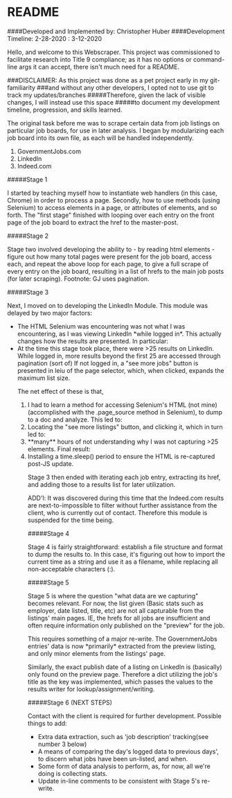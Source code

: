 # README

####Developed and Implemented by: Christopher Huber
####Development Timeline: 2-28-2020 : 3-12-2020

<p>Hello, and welcome to this Webscraper.
This project was commissioned to facilitate research into Title 9 compliance;
as it has no options or command-line args it can accept, there isn't much need
for a README. </p>

###DISCLAIMER: As this project was done as a pet project early in my git-familiarity
###and without any other developers, I opted not to use git to track my updates/branches
#####Therefore, given the lack of visible changes, I will instead use this space
#####to document my development timeline, progression, and skills learned.

<p>The original task before me was to scrape certain data from job listings on
particular job boards, for use in later analysis. I began by modularizing each
job board into its own file, as each will be handled independently. </p>



<ol>
<li>GovernmentJobs.com</li>
<li>LinkedIn</li>
<li>Indeed.com</li>
</ol>

#####Stage 1
<p>I started by teaching myself how to instantiate web handlers (in this case, Chrome)
in order to process a page. Secondly, how to use methods (using Selenium) to access
elements in a page, or attributes of elements, and so forth. The "first stage" finished
with looping over each entry on the front page of the job board to extract the href to
the master-post.</p>

#####Stage 2
<p>Stage two involved developing the ability to - by reading html elements - figure
out how many total pages were present for the job board, access each, and repeat the
above loop for each page, to give a full scrape of every entry on the job board,
resulting in a list of hrefs to the main job posts (for later scraping).
Footnote: GJ uses pagination.</p>

#####Stage 3
<p>Next, I moved on to developing the LinkedIn Module. This module was delayed by
two major factors:
<ul>
<li>The HTML Selenium was encountering was not what I was encountering, as
I was viewing LinkedIn *while logged in*. This actually changes how the results are presented.
In particular:</li>
<li>At the time this stage took place, there were >25 results on LinkedIn.
While logged in, more results beyond the first 25 are accessed through pagination (sort of)
If not logged in, a "see more jobs" button is presented in leiu of the page selector,
which, when clicked, expands the maximum list size.</li>

The net effect of these is that,

<ol>
<li>I had to learn a method for accessing Selenium's HTML (not mine)(accomplished
  with the .page_source method in Selenium), to dump to a doc and analyze. This led to:</li>
<li>Locating the "see more listings" button, and clicking it, which in turn led to:</li>
<li>**many** hours of not understanding why I was not capturing >25 elements. Final result:</li>
<li>Installing a time.sleep() period to ensure the HTML is re-captured post-JS update.</li>

<p>Stage 3 then ended with iterating each job entry, extracting its href, and adding those
to a results list for later utilization.</p>

<p>ADD'l: It was discovered during this time that the Indeed.com results are next-to-impossible
to filter without further assistance from the client, who is currently out of contact. Therefore
this module is suspended for the time being.</p>

#####Stage 4
<p>Stage 4 is fairly straightforward: establish a file structure and format
to dump the results to. In this case, it's figuring out how to import the current time
as a string and use it as a filename, while replacing all non-acceptable characters (:). </p>

#####Stage 5
<p>Stage 5 is where the question "what data are we capturing" becomes relevant.
For now, the list given (Basic stats such as employer, date listed, title, etc) are
not all capturable from the listings' main pages. IE, the hrefs for all jobs are
insufficient and often require information only published on the "preview" for the job.</p>

<p>This requires something of a major re-write. The GovernmentJobs entries' data
is now *primarily* extracted from the preview listing, and only minor elements from the listings' page.</p>

<p>Similarly, the exact publish date of a listing on LinkedIn is (basically) only found on
the preview page. Therefore a dict utilizing the job's title as the key was implemented,
which passes the values to the results writer for lookup/assignment/writing.

#####Stage 6
(NEXT STEPS)


Contact with the client is required for further development.
Possible things to add:
<ul>
<li>Extra data extraction, such as 'job description' tracking(see number 3 below)</li>
<li>A means of comparing the day's logged data to previous days', to discern what jobs
have been un-listed, and when.</li>
<li>Some form of data analysis to perform, as, for now, all we're doing is collecting stats.</li>
<li>Update in-line comments to be consistent with Stage 5's re-write.</li>
